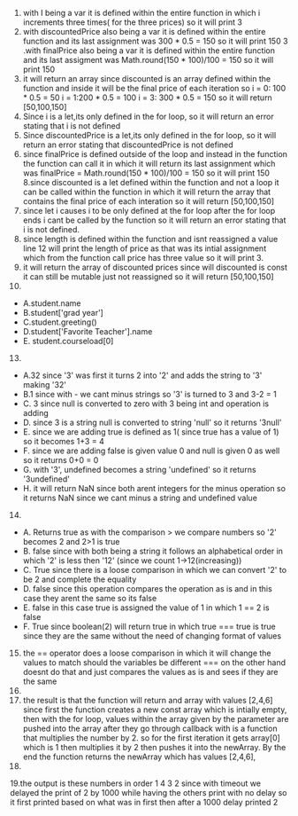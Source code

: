 1. with I being a var it is defined within the entire function in which i increments three times( for the three prices) so it will print 3
2. with discountedPrice also being a var it is defined within the entire function and its last assignment was 300 * 0.5 = 150 so it will print 150
3 .with finalPrice also being a var it is defined within the entire function and its last assigment was Math.round(150 * 100)/100 = 150 so it will print 150
4. it will return an array since discounted is an array defined within the function and inside it will be the final price of each iteration so 
i = 0: 100 * 0.5 = 50 
i = 1:200 * 0.5 = 100 
i = 3: 300 * 0.5 = 150 
so it will return [50,100,150]
5. Since i is a let,its only defined in the for loop, so it will return an error stating that i is not defined
6. Since discountedPrice is a let,its only defined in the for loop, so it will return an error stating that discountedPrice is not defined
7. since finalPrice is defined outside of the loop and instead in the function the function can call it in which it will return its last assignment which was finalPrice = Math.round(150 * 100)/100 = 150 so it will print 150
8.since discounted is a let defined within the function and not a loop it can be called within the function in which it will return the array that contains the final price of each interation so it will return [50,100,150]
9. since let i causes i to be only defined at the for loop after the for loop ends i cant be called by the function so it will return an error stating that i is not defined.
10. since length is defined within the function and isnt reassigned a value line 12 will print the length of price as that was its intial assignment which from the function call price has three value so it will print 3.
11. it will return the array of discounted prices since will discounted is const it can still be mutable just not reassigned so it will return [50,100,150]
12.
- A.student.name
- B.student['grad year']
- C.student.greeting()
- D.student['Favorite Teacher'].name
- E.  student.courseload[0]
13.
- A.32 since '3' was first it turns 2 into '2' and adds the string to '3' making '32'
- B.1 since with - we cant minus strings so '3' is turned to 3 and 3-2 = 1
- C. 3 since null is converted to zero with 3 being int and operation is adding
- D. since 3 is a string null is converted to string 'null' so it returns '3null'
- E. since we are adding true is defined as 1( since true has a value of 1) so it becomes 1+3 = 4
- F. since we are adding false is given value 0 and null is given 0 as well so it returns 0+0 = 0
- G. with '3', undefined becomes a string 'undefined' so it returns '3undefined'
- H. it will return NaN since both arent integers for the minus operation so it returns NaN since we cant minus a string and undefined value
14.
- A. Returns true as with the comparison >  we compare numbers so '2' becomes 2 and 2>1 is true
- B. false since with both being a string it follows an alphabetical order in which '2' is less then '12' (since we count 1->12(increasing))
- C. True since there is a loose comparison in which we can convert '2' to be 2 and complete the equality
- D. false since this operation compares the operation as is and in this case they arent the same so its false
- E. false in this case true is assigned the value of 1 in which 1 == 2 is false
- F. True since boolean(2) will return true in which true === true is true since they are the same without the need of changing format of values
15. the == operator does a loose comparison in which it will change the values to match should the variables be different === on the other hand doesnt do that and just compares the values as is and sees if they are the same
16.
17. the result is that the function will return and array with values [2,4,6] since first the function creates a new const array which is intially empty, then with the for loop, values within the array given by the parameter
    are pushed into the array after they go through callback with is a function that multiplies the number by 2. so for the first iteration it gets array[0] which is 1 then multiplies it by 2 then pushes it
    into the newArray. By the end the function returns the newArray which has values [2,4,6],
18.
19.the output is these numbers in order 1 4 3 2 since with timeout we delayed the print of 2 by 1000 while having the others print with no delay so it first printed based on what was in first then after a 1000 delay printed 2
